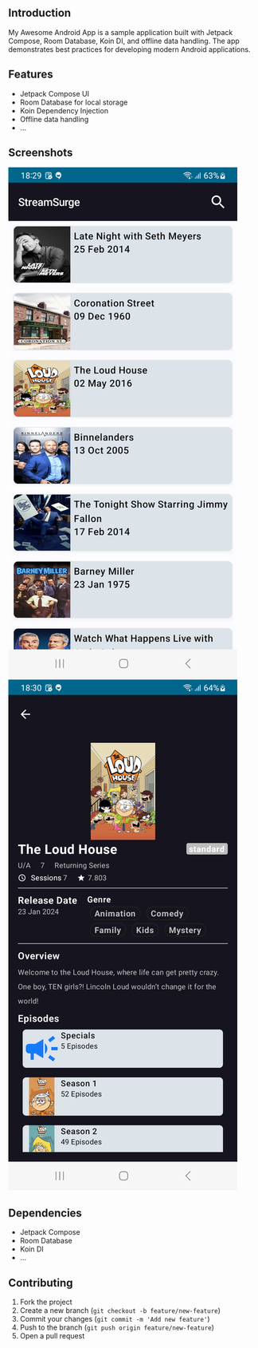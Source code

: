 ## Introduction

My Awesome Android App is a sample application built with Jetpack Compose, Room Database, Koin DI, and offline data handling. The app demonstrates best practices for developing modern Android applications.
## Features

- Jetpack Compose UI
- Room Database for local storage
- Koin Dependency Injection
- Offline data handling
- ...
## Screenshots

![Screenshot 1](screenshots/Screenshot1.png)
![Screenshot 2](screenshots/Screenshot2.png)

## Dependencies

- Jetpack Compose
- Room Database
- Koin DI
- ...
## Contributing

1. Fork the project
2. Create a new branch (`git checkout -b feature/new-feature`)
3. Commit your changes (`git commit -m 'Add new feature'`)
4. Push to the branch (`git push origin feature/new-feature`)
5. Open a pull request
